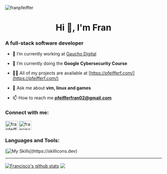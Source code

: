 <p align="left"> <img src="https://komarev.com/ghpvc/?username=franpfeiffer&label=Profile%20views&color=FF66CC&style=flat" alt="franpfeiffer" /> </p>

<h1 align="center">Hi 👋, I'm Fran</h1>
<h3 align="left">A full-stack software developer</h3>

- 🔭 I’m currently working at [Gaucho Digital](https://www.gaucho.digital/)

- 🌱 I’m currently doing the **Google Cybersecurity Course**

- 👨‍💻 All of my projects are available at [https://pfeifferf.com/](https://pfeifferf.com/)

- 💬 Ask me about **vim, linux and games**

- 📫 How to reach me **pfeifferfran02@gmail.com**

<h3 align="left">Connect with me:</h3>
<p align="left">
<a href="https://twitter.com/frapfeiffer" target="blank"><img align="center" src="https://raw.githubusercontent.com/rahuldkjain/github-profile-readme-generator/master/src/images/icons/Social/twitter.svg" alt="frapfeiffer" height="30" width="40" /></a>
<a href="https://linkedin.com/in/franciscopfeiffer" target="blank"><img align="center" src="https://raw.githubusercontent.com/rahuldkjain/github-profile-readme-generator/master/src/images/icons/Social/linked-in-alt.svg" alt="franciscopfeiffer" height="30" width="40" /></a>
</p>

<h3 align="left">Languages and Tools:</h3>

[![My Skills](https://skillicons.dev/icons?i=js,html,css,wasm,ts,jquery,git,go,docker,selenium,arch,bash,firebase,graphql,htmx,linux,lua,neovim,nextjs,nodejs,php,laravel,postgres,py,react,tailwind,java,aws,express,figma,)](https://skillicons.dev)

---

<a href="https://github-readme-stats.vercel.app/api?username=franpfeiffer&show_icons=true&include_all_commits=true&theme=rose_pine&hide_border=true"><img align="center" src="https://github-readme-stats.vercel.app/api?username=franpfeiffer&show_icons=true&include_all_commits=true&theme=rose_pine&hide_border=true" alt="Francisco's github stats" /></a>     <a href="https://github-readme-stats.vercel.app/api/top-langs/?username=franpfeiffer&layout=compact&theme=rose_pine&hide_border=true"><img align="center" src="https://github-readme-stats.vercel.app/api/top-langs/?username=franpfeiffer&layout=compact&theme=rose_pine&hide_border=true" /></a>


[website]: https://pfeifferf.com/
[twitter]: https://x.com/04frn/
